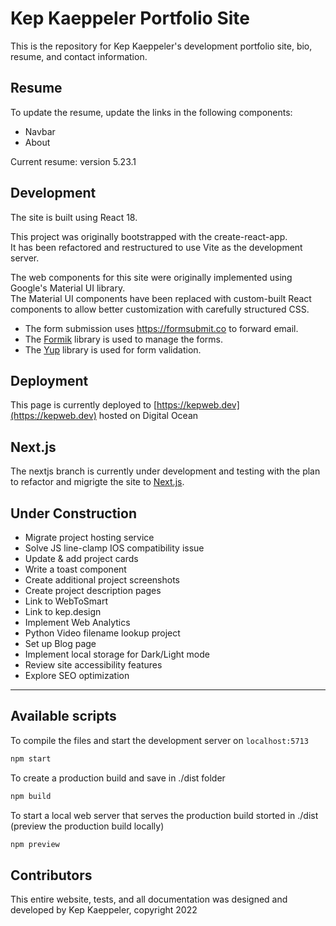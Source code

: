 # Kep Kaeppeler Portfolio Site

This is the repository for Kep Kaeppeler's development portfolio site, bio, resume, and contact information.

## Resume

To update the resume, update the links in the following components:

- Navbar
- About

Current resume: version 5.23.1

## Development

The site is built using React 18.

This project was originally bootstrapped with the create-react-app.  
It has been refactored and restructured to use Vite as the development server.

The web components for this site were originally implemented using Google's Material UI library.  
The Material UI components have been replaced with custom-built React components to allow better customization with carefully structured CSS.

- The form submission uses https://formsubmit.co to forward email.
- The [Formik](https://formik.org/) library is used to manage the forms.
- The [Yup](https://www.npmjs.com/package/yup) library is used for form validation.

## Deployment

This page is currently deployed to
[https://kepweb.dev](https://kepweb.dev) hosted on Digital Ocean

## Next.js

The nextjs branch is currently under development and testing with the plan to refactor and migrigte the site to [Next.js](https://nextjs.org/).

## Under Construction

- Migrate project hosting service
- Solve JS line-clamp IOS compatibility issue
- Update & add project cards
- Write a toast component
- Create additional project screenshots
- Create project description pages
- Link to WebToSmart
- Link to kep.design
- Implement Web Analytics
- Python Video filename lookup project
- Set up Blog page
- Implement local storage for Dark/Light mode
- Review site accessibility features
- Explore SEO optimization

---

## Available scripts

To compile the files and start the development server on `localhost:5713`

```bash
npm start
```

To create a production build and save in ./dist folder

```bash
npm build
```

To start a local web server that serves the production build storted in ./dist (preview the production build locally)

```bash
npm preview
```

## Contributors

This entire website, tests, and all documentation was designed and developed by Kep Kaeppeler, copyright 2022

